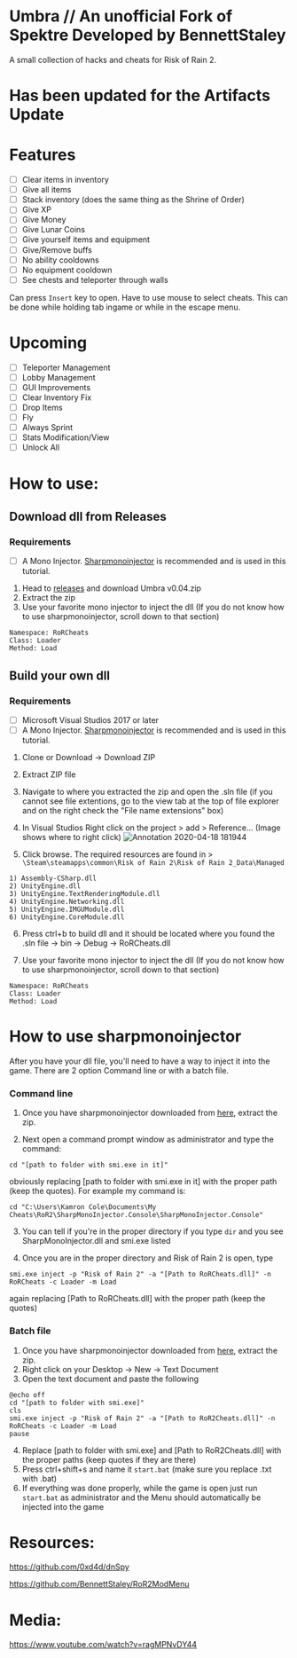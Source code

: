 # Umbra // An unofficial Fork of Spektre Developed by BennettStaley
A small collection of hacks and cheats for Risk of Rain 2. 

# Has been updated for the Artifacts Update
# Features

- [ ] Clear items in inventory
- [ ] Give all items
- [ ] Stack inventory (does the same thing as the Shrine of Order)
- [ ] Give XP
- [ ] Give Money
- [ ] Give Lunar Coins
- [ ] Give yourself items and equipment
- [ ] Give/Remove buffs
- [ ] No ability cooldowns
- [ ] No equipment cooldown
- [ ] See chests and teleporter through walls

Can press `Insert` key to open.
Have to use mouse to select cheats. This can be done while holding tab ingame or while in the escape menu.

# Upcoming
- [ ] Teleporter Management
- [ ] Lobby Management
- [ ] GUI Improvements
- [ ] Clear Inventory Fix
- [ ] Drop Items
- [ ] Fly
- [ ] Always Sprint
- [ ] Stats Modification/View
- [ ] Unlock All

# How to use:
## Download dll from Releases
### Requirements
- [ ] A Mono Injector. [Sharpmonoinjector](https://github.com/warbler/SharpMonoInjector) is recommended and is used in this tutorial.

1. Head to [releases](https://github.com/kamron030702/RoR2ModMenu-Renewed/releases) and download Umbra v0.04.zip
2. Extract the zip
3. Use your favorite mono injector to inject the dll (If you do not know how to use sharpmonoinjector, scroll down to that section)
```
Namespace: RoRCheats
Class: Loader
Method: Load
```

## Build your own dll
### Requirements
- [ ] Microsoft Visual Studios 2017 or later
- [ ] A Mono Injector. [Sharpmonoinjector](https://github.com/warbler/SharpMonoInjector) is recommended and is used in this tutorial.

1. Clone or Download -> Download ZIP 
2. Extract ZIP file
3. Navigate to where you extracted the zip and open the .sln file (if you cannot see file extentions, go to the view tab at the top of file explorer and on the right check the "File name extensions" box)
4. In  Visual Studios Right click on the project > add > Reference... (Image shows where to right click)
![Annotation 2020-04-18 181944](https://user-images.githubusercontent.com/12210881/79672593-8471f500-81a1-11ea-9863-b60943be5108.png)
 

5. Click browse. The required resources are found in > `\Steam\steamapps\common\Risk of Rain 2\Risk of Rain 2_Data\Managed`
```
1) Assembly-CSharp.dll
2) UnityEngine.dll
3) UnityEngine.TextRenderingModule.dll
4) UnityEngine.Networking.dll
5) UnityEngine.IMGUModule.dll
6) UnityEngine.CoreModule.dll
```
6. Press ctrl+b to build dll and it should be located where you found the .sln file -> bin -> Debug -> RoRCheats.dll

7. Use your favorite mono injector to inject the dll (If you do not know how to use sharpmonoinjector, scroll down to that section)
```
Namespace: RoRCheats
Class: Loader
Method: Load
```
# How to use sharpmonoinjector
After you have your dll file, you'll need to have a way to inject it into the game. There are 2 option Command line or with a batch file.
### Command line
1. Once you have sharpmonoinjector downloaded from [here](https://github.com/warbler/SharpMonoInjector/releases/download/v2.2/SharpMonoInjector.Console.zip), extract the zip.

2. Next open a command prompt window as administrator and type the command:

`cd "[path to folder with smi.exe in it]"` 

obviously replacing [path to folder with smi.exe in it] with the proper path (keep the quotes). For example my command is:

`cd "C:\Users\Kamron Cole\Documents\My Cheats\RoR2\SharpMonoInjector.Console\SharpMonoInjector.Console"`

3. You can tell if you're in the proper directory if you type `dir` and you see SharpMonoInjector.dll and smi.exe listed

4. Once you are in the proper directory and Risk of Rain 2 is open, type 

`smi.exe inject -p "Risk of Rain 2" -a "[Path to RoRCheats.dll]" -n RoRCheats -c Loader -m Load` 

again replacing [Path to RoRCheats.dll] with the proper path (keep the quotes)

### Batch file
1. Once you have sharpmonoinjector downloaded from [here](https://github.com/warbler/SharpMonoInjector/releases/download/v2.2/SharpMonoInjector.Console.zip), extract the zip.
2. Right click on your Desktop -> New -> Text Document
3. Open the text document and paste the following
```
@echo off
cd "[path to folder with smi.exe]"
cls
smi.exe inject -p "Risk of Rain 2" -a "[Path to RoR2Cheats.dll]" -n RoRCheats -c Loader -m Load
pause
```
4. Replace [path to folder with smi.exe] and [Path to RoR2Cheats.dll] with the proper paths (keep quotes if they are there)
5. Press ctrl+shift+s and name it `start.bat` (make sure you replace .txt with .bat)
6. If everything was done properly, while the game is open just run `start.bat` as administrator and the Menu should automatically be injected into the game

# Resources:
https://github.com/0xd4d/dnSpy

https://github.com/BennettStaley/RoR2ModMenu

# Media: 
https://www.youtube.com/watch?v=ragMPNvDY44
